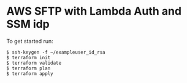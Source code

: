 # AWS SFTP with Lambda Auth and SSM idp

To get started run:

```
$ ssh-keygen -f ~/exampleuser_id_rsa
$ terraform init
$ terraform validate
$ terraform plan
$ terraform apply
```
